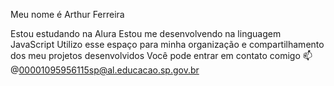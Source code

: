 Meu nome é Arthur Ferreira

Estou estudando na Alura Estou me desenvolvendo na linguagem JavaScript Utilizo esse espaço para minha organização e compartilhamento dos meu projetos desenvolvidos Você pode entrar em contato comigo 📫 @00001095956115sp@al.educacao.sp.gov.br
